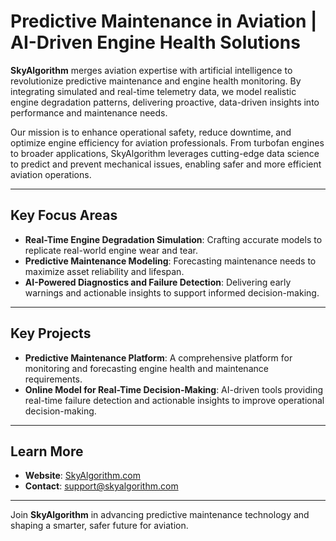 
# Predictive Maintenance in Aviation | AI-Driven Engine Health Solutions

**SkyAlgorithm** merges aviation expertise with artificial intelligence to revolutionize predictive maintenance and engine health monitoring. By integrating simulated and real-time telemetry data, we model realistic engine degradation patterns, delivering proactive, data-driven insights into performance and maintenance needs.

Our mission is to enhance operational safety, reduce downtime, and optimize engine efficiency for aviation professionals. From turbofan engines to broader applications, SkyAlgorithm leverages cutting-edge data science to predict and prevent mechanical issues, enabling safer and more efficient aviation operations.

---

## Key Focus Areas
- **Real-Time Engine Degradation Simulation**: Crafting accurate models to replicate real-world engine wear and tear.
- **Predictive Maintenance Modeling**: Forecasting maintenance needs to maximize asset reliability and lifespan.
- **AI-Powered Diagnostics and Failure Detection**: Delivering early warnings and actionable insights to support informed decision-making.

---

## Key Projects
- **Predictive Maintenance Platform**: A comprehensive platform for monitoring and forecasting engine health and maintenance requirements.
- **Online Model for Real-Time Decision-Making**: AI-driven tools providing real-time failure detection and actionable insights to improve operational decision-making.

---

## Learn More
- **Website**: [SkyAlgorithm.com](https://skyalgorithm.com)  
- **Contact**: [support@skyalgorithm.com](mailto:support@skyalgorithm.com)

---

Join **SkyAlgorithm** in advancing predictive maintenance technology and shaping a smarter, safer future for aviation.
